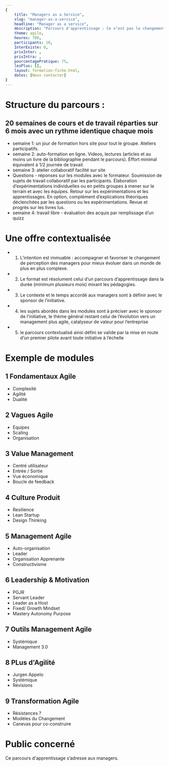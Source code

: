 ```yaml
---
{
	title: "Managers as a Service", 
	slug: "manager-as-a-service", 
	headline: "Manager as a service",
	description: "Parcours d'apprentissage : Ce n’est pas le changement qu’il faut manager, mais le management qu’il faut changer Le manager Agile, Jérôme Barrand, Ed. DunodF.", 
	theme: agile,
	heures: 700,
	participants: 10,
	InterExiste: 0,
	prixInter: ,
	prixIntra: ,
	pourcentagePratique: 75,
	lesPlus: [],
	layout: formation-fiche.html, 
	dates: [Nous contacter]
}
---
```


# Structure du parcours : #

## 20 semaines de cours et de travail réparties sur 6 mois avec un rythme identique chaque mois ##
* semaine 1: un jour de formation hors site pour tout le groupe. Ateliers participatifs. 
* semaine 2: auto-formation en ligne. Videos, lectures (articles et au moins un livre de la bibliographie pendant le parcours). Effort minimal équivalent à 1/2 journée de travail.
* semaine 3: atelier collaboratif facilité sur site
* Questions - réponses sur les modules avec le formateur. Soumission de sujets de travail collaboratif par les participants. Élaboration d’expérimentations individuelles ou en petits groupes à mener sur le terrain et avec les équipes. Retour sur les expérimentations et les apprentissages. En option, complément d’explications théoriques déclenchées par les questions ou les expérimentations.
Revue et progrès sur les livres lus.
* semaine 4: travail libre - évaluation des acquis par remplissage d’un quizz

# Une offre contextualisée #
* 1) L’intention est immuable : accompagner et favoriser le changement de perception des managers pour mieux évoluer dans un monde de plus en plus complexe.
* 2) Le format est résolument celui d’un parcours d’apprentissage dans la durée (minimum plusieurs mois) mixant les pédagogies.
* 3) Le contexte et le temps accordé aux managers sont à définir avec le sponsor de l’initiative.
* 4) les sujets abordés dans les modules sont à préciser avec le sponsor de l’initiative, le thème général restant celui de l’évolution vers un management plus agile, catalyseur de valeur pour l’entreprise
* 5) le parcours contextualisé ainsi défini se valide par la mise en route d’un premier pilote avant toute initiative à l’échelle


# Exemple de modules #

## 1 Fondamentaux Agile ##
* Complexité
* Agilité
* Dualité

## 2 Vagues Agile ##
* Equipes
* Scaling
* Organisation

## 3 Value Management ##
* Centré utilisateur
* Entrée / Sortie
* Vue économique
* Boucle de feedback

## 4 Culture Produit ##
* Resilience
* Lean Startup
* Design Thinking

## 5 Management Agile ##
* Auto-organisation
* Leader
* Organisation Apprenante
* Constructivisme

## 6 Leadership & Motivation ##
* PGJR
* Servant Leader
* Leader as a Host
* Fixed/ Growth Mindset
* Mastery Autonomy Purpose

## 7 Outils Management Agile ##
* Systémique
* Management 3.0

## 8 PLus d'Agilité ##
* Jurgen Appelo
* Systémique
* Révisions

## 9 Transformation Agile ##
* Résistances ?
* Modèles du Changement
* Canevas pour co-construire

# Public concerné #
Ce parcours d'apprentissage s’adresse aux managers.


